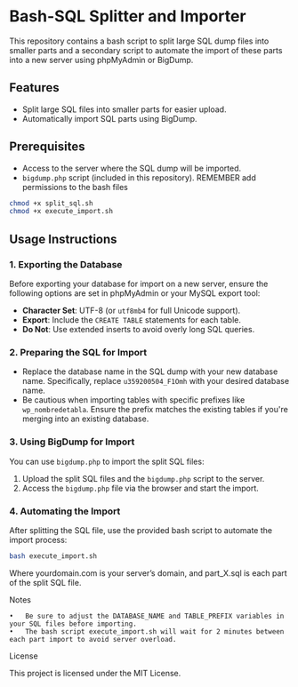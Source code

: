 # Bash-SQL Splitter and Importer

This repository contains a bash script to split large SQL dump files into smaller parts and a secondary script to automate the import of these parts into a new server using phpMyAdmin or BigDump.

## Features

- Split large SQL files into smaller parts for easier upload.
- Automatically import SQL parts using BigDump.

## Prerequisites

- Access to the server where the SQL dump will be imported.
- `bigdump.php` script (included in this repository).
REMEMBER add permissions to the bash files
```bash
chmod +x split_sql.sh
chmod +x execute_import.sh
```

## Usage Instructions

### 1. Exporting the Database

Before exporting your database for import on a new server, ensure the following options are set in phpMyAdmin or your MySQL export tool:

- **Character Set**: UTF-8 (or `utf8mb4` for full Unicode support).
- **Export**: Include the `CREATE TABLE` statements for each table.
- **Do Not**: Use extended inserts to avoid overly long SQL queries.

### 2. Preparing the SQL for Import

- Replace the database name in the SQL dump with your new database name. Specifically, replace `u359200504_F1Omh` with your desired database name.
- Be cautious when importing tables with specific prefixes like `wp_nombredetabla`. Ensure the prefix matches the existing tables if you're merging into an existing database.

### 3. Using BigDump for Import

You can use `bigdump.php` to import the split SQL files:

1. Upload the split SQL files and the `bigdump.php` script to the server.
2. Access the `bigdump.php` file via the browser and start the import.

### 4. Automating the Import

After splitting the SQL file, use the provided bash script to automate the import process:

```bash
bash execute_import.sh
```

Where yourdomain.com is your server’s domain, and part_X.sql is each part of the split SQL file.

Notes

	•	Be sure to adjust the DATABASE_NAME and TABLE_PREFIX variables in your SQL files before importing.
	•	The bash script execute_import.sh will wait for 2 minutes between each part import to avoid server overload.

License

This project is licensed under the MIT License.